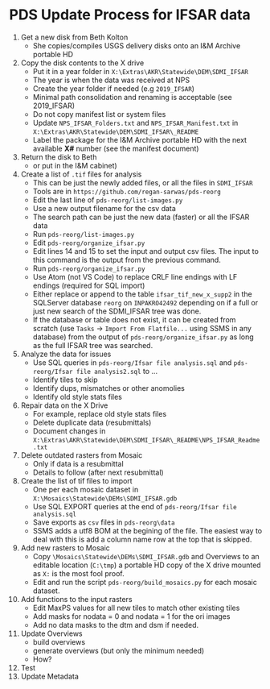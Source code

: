 PDS Update Process for IFSAR data
=================================

1. Get a new disk from Beth Kolton
   - She copies/compiles USGS delivery disks onto an I&M Archive portable HD
2. Copy the disk contents to the X drive
   - Put it in a year folder in `X:\Extras\AKR\Statewide\DEM\SDMI_IFSAR`
   - The year is when the data was received at NPS
   - Create the year folder if needed (e.g `2019_IFSAR`)
   - Minimal path consolidation and renaming is acceptable (see 2019_IFSAR)
   - Do not copy manifest list or system files
   - Update `NPS_IFSAR_Folders.txt` and `NPS_IFSAR_Manifest.txt` in `X:\Extras\AKR\Statewide\DEM\SDMI_IFSAR\_README`
   - Label the package for the I&M Archive portable HD with the 
     next available **X#** number (see the manifest document)
3. Return the disk to Beth
   - or put in the I&M cabinet)
4. Create a list of `.tif` files for analysis
   - This can be just the newly added files, or all the files in `SDMI_IFSAR`
   - Tools are in `https://github.com/regan-sarwas/pds-reorg`
   - Edit the last line of `pds-reorg/list-images.py`
   - Use a new output filename for the csv data
   - The search path can be just the new data (faster) or all the IFSAR data
   - Run `pds-reorg/list-images.py`
   - Edit `pds-reorg/organize_ifsar.py`
   - Edit lines 14 and 15 to set the input and output csv files.  The input
     to this command is the output from the previous command.
   - Run `pds-reorg/organize_ifsar.py`
   - Use Atom (not VS Code) to replace CRLF line endings with LF endings
     (required for SQL import)
   - Either replace or append to the table `ifsar_tif_new_x_supp2` in the
     SQLServer database `reorg` on `INPAKRO42492` depending on if a full or
     just new search of the SDMI_IFSAR tree was done.
   - If the database or table does not exist, it can be created from scratch
     (use `Tasks` -> `Import From Flatfile...` using SSMS in any database)
     from the output of `pds-reorg/organize_ifsar.py` as long as the full
     IFSAR tree was searched.
5. Analyze the data for issues
   - Use SQL queries in `pds-reorg/Ifsar file analysis.sql` and
     `pds-reorg/Ifsar file analysis2.sql` to ...
   - Identify tiles to skip
   - Identify dups, mismatches or other anomolies
   - Identify old style stats files
6. Repair data on the X Drive
   - For example, replace old style stats files
   - Delete duplicate data (resubmittals)
   - Document changes in `X:\Extras\AKR\Statewide\DEM\SDMI_IFSAR\_README\NPS_IFSAR_Readme.txt`
7. Delete outdated rasters from Mosaic
   - Only if data is a resubmittal
   - Details to follow (after next resubmittal)
8. Create the list of tif files to import
   - One per each mosaic dataset in `X:\Mosaics\Statewide\DEMs\SDMI_IFSAR.gdb`
   - Use SQL EXPORT queries at the end of `pds-reorg/Ifsar file analysis.sql`
   - Save exports as `csv` files in `pds-reorg\data`
   - SSMS adds a utf8 BOM at the begining of the file.  The easiest way to deal
     with this is add a column name row at the top that is skipped.
9. Add new rasters to Mosaic
   - Copy `\Mosaics\Statewide\DEMs\SDMI_IFSAR.gdb` and Overviews to
     an editable location (`C:\tmp`) a portable HD copy of the X drive
     mounted as `X:` is the most fool proof.
   - Edit and run the script `pds-reorg/build_mosaics.py` for each
     mosaic dataset.
10. Add functions to the input rasters
    - Edit MaxPS values for all new tiles to match other existing tiles
    - Add masks for nodata = 0 and nodata = 1 for the ori images
    - Add no data masks to the dtm and dsm if needed.
11. Update Overviews
    - build overviews
    - generate overviews (but only the minimum needed)
    - How? 
12. Test
13. Update Metadata


